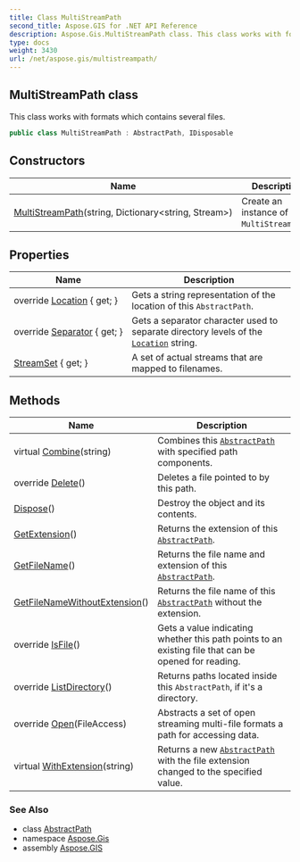 ```yaml
---
title: Class MultiStreamPath
second_title: Aspose.GIS for .NET API Reference
description: Aspose.Gis.MultiStreamPath class. This class works with formats which contains several files
type: docs
weight: 3430
url: /net/aspose.gis/multistreampath/
---
```

## MultiStreamPath class

This class works with formats which contains several files.

```csharp
public class MultiStreamPath : AbstractPath, IDisposable
```

## Constructors

| Name | Description |
| --- | --- |
| [MultiStreamPath](multistreampath/)(string, Dictionary&lt;string, Stream&gt;) | Create an instance of `MultiStreamPath`. |

## Properties

| Name | Description |
| --- | --- |
| override [Location](../../aspose.gis/multistreampath/location/) { get; } | Gets a string representation of the location of this `AbstractPath`. |
| override [Separator](../../aspose.gis/multistreampath/separator/) { get; } | Gets a separator character used to separate directory levels of the [`Location`](./location/) string. |
| [StreamSet](../../aspose.gis/multistreampath/streamset/) { get; } | A set of actual streams that are mapped to filenames. |

## Methods

| Name | Description |
| --- | --- |
| virtual [Combine](../../aspose.gis/abstractpath/combine/)(string) | Combines this [`AbstractPath`](../abstractpath/) with specified path components. |
| override [Delete](../../aspose.gis/multistreampath/delete/)() | Deletes a file pointed to by this path. |
| [Dispose](../../aspose.gis/multistreampath/dispose/)() | Destroy the object and its contents. |
| [GetExtension](../../aspose.gis/abstractpath/getextension/)() | Returns the extension of this [`AbstractPath`](../abstractpath/). |
| [GetFileName](../../aspose.gis/abstractpath/getfilename/)() | Returns the file name and extension of this [`AbstractPath`](../abstractpath/). |
| [GetFileNameWithoutExtension](../../aspose.gis/abstractpath/getfilenamewithoutextension/)() | Returns the file name of this [`AbstractPath`](../abstractpath/) without the extension. |
| override [IsFile](../../aspose.gis/multistreampath/isfile/)() | Gets a value indicating whether this path points to an existing file that can be opened for reading. |
| override [ListDirectory](../../aspose.gis/multistreampath/listdirectory/)() | Returns paths located inside this `AbstractPath`, if it's a directory. |
| override [Open](../../aspose.gis/multistreampath/open/)(FileAccess) | Abstracts a set of open streaming multi-file formats a path for accessing data. |
| virtual [WithExtension](../../aspose.gis/abstractpath/withextension/)(string) | Returns a new [`AbstractPath`](../abstractpath/) with the file extension changed to the specified value. |

### See Also

* class [AbstractPath](../abstractpath/)
* namespace [Aspose.Gis](../../aspose.gis/)
* assembly [Aspose.GIS](../../)


